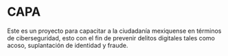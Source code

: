 # CAPA
Este es un proyecto para capacitar a la ciudadanía mexiquense en términos de ciberseguridad, esto con el fin de prevenir delitos digitales tales como acoso, suplantación de identidad y fraude.
